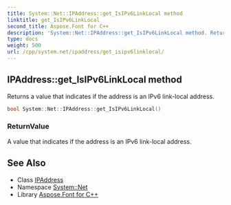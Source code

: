 ```yaml
---
title: System::Net::IPAddress::get_IsIPv6LinkLocal method
linktitle: get_IsIPv6LinkLocal
second_title: Aspose.Font for C++
description: 'System::Net::IPAddress::get_IsIPv6LinkLocal method. Returns a value that indicates if the address is an IPv6 link-local address in C++.'
type: docs
weight: 500
url: /cpp/system.net/ipaddress/get_isipv6linklocal/
---
```

## IPAddress::get_IsIPv6LinkLocal method


Returns a value that indicates if the address is an IPv6 link-local address.

```cpp
bool System::Net::IPAddress::get_IsIPv6LinkLocal()
```


### ReturnValue

A value that indicates if the address is an IPv6 link-local address.

## See Also

* Class [IPAddress](../)
* Namespace [System::Net](../../)
* Library [Aspose.Font for C++](../../../)
